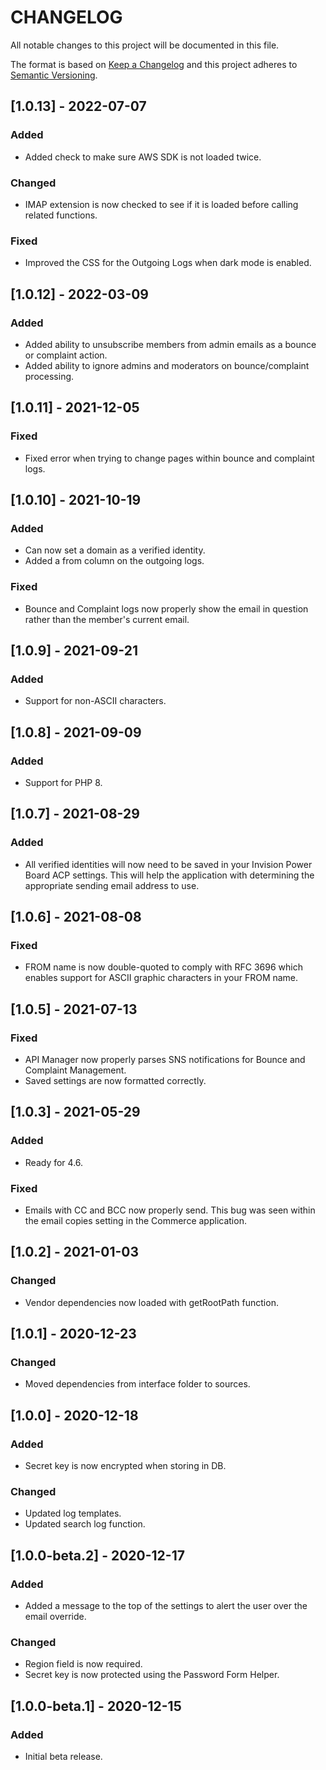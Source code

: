 # CHANGELOG
All notable changes to this project will be documented in this file.

The format is based on [Keep a Changelog](http://keepachangelog.com/en/1.0.0/)
and this project adheres to [Semantic Versioning](http://semver.org/spec/v2.0.0.html).

## [1.0.13] - 2022-07-07
### Added
- Added check to make sure AWS SDK is not loaded twice.
### Changed
- IMAP extension is now checked to see if it is loaded before calling related functions.
### Fixed
- Improved the CSS for the Outgoing Logs when dark mode is enabled.

## [1.0.12] - 2022-03-09
### Added
- Added ability to unsubscribe members from admin emails as a bounce or complaint action.
- Added ability to ignore admins and moderators on bounce/complaint processing.

## [1.0.11] - 2021-12-05
### Fixed
- Fixed error when trying to change pages within bounce and complaint logs.

## [1.0.10] - 2021-10-19
### Added
- Can now set a domain as a verified identity.
- Added a from column on the outgoing logs.
### Fixed
- Bounce and Complaint logs now properly show the email in question rather than the member's current email.

## [1.0.9] - 2021-09-21
### Added
- Support for non-ASCII characters.

## [1.0.8] - 2021-09-09
### Added
- Support for PHP 8.

## [1.0.7] - 2021-08-29
### Added
- All verified identities will now need to be saved in your Invision Power Board ACP settings. This will help the application with determining the appropriate sending email address to use.

## [1.0.6] - 2021-08-08
### Fixed
- FROM name is now double-quoted to comply with RFC 3696 which enables support for ASCII graphic characters in your FROM name.

## [1.0.5] - 2021-07-13
### Fixed
- API Manager now properly parses SNS notifications for Bounce and Complaint Management.
- Saved settings are now formatted correctly.

## [1.0.3] - 2021-05-29
### Added
- Ready for 4.6.
### Fixed
- Emails with CC and BCC now properly send. This bug was seen within the email copies setting in the Commerce application.

## [1.0.2] - 2021-01-03
### Changed
- Vendor dependencies now loaded with getRootPath function.

## [1.0.1] - 2020-12-23
### Changed
- Moved dependencies from interface folder to sources.

## [1.0.0] - 2020-12-18
### Added
- Secret key is now encrypted when storing in DB.
### Changed
- Updated log templates.
- Updated search log function.

## [1.0.0-beta.2] - 2020-12-17
### Added
- Added a message to the top of the settings to alert the user over the email override.
### Changed
- Region field is now required.
- Secret key is now protected using the Password Form Helper.

## [1.0.0-beta.1] - 2020-12-15
### Added
- Initial beta release.
